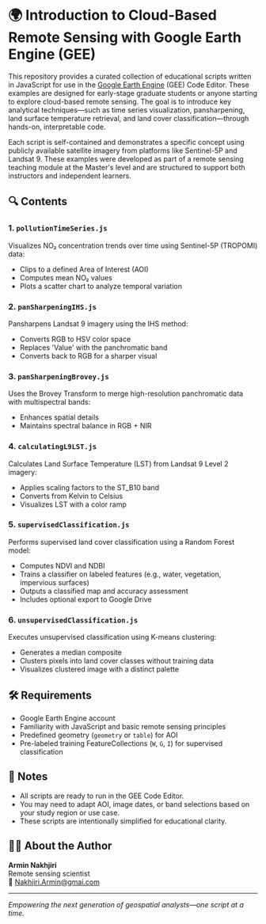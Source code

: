 # 🌍 Introduction to Cloud-Based Remote Sensing with Google Earth Engine (GEE)

This repository provides a curated collection of educational scripts written in JavaScript for use in the [Google Earth Engine](https://earthengine.google.com/) (GEE) Code Editor. These examples are designed for early-stage graduate students or anyone starting to explore cloud-based remote sensing. The goal is to introduce key analytical techniques—such as time series visualization, pansharpening, land surface temperature retrieval, and land cover classification—through hands-on, interpretable code.

Each script is self-contained and demonstrates a specific concept using publicly available satellite imagery from platforms like Sentinel-5P and Landsat 9. These examples were developed as part of a remote sensing teaching module at the Master's level and are structured to support both instructors and independent learners.

## 🔍 Contents

### 1. `pollutionTimeSeries.js`
Visualizes NO₂ concentration trends over time using Sentinel-5P (TROPOMI) data:
- Clips to a defined Area of Interest (AOI)
- Computes mean NO₂ values
- Plots a scatter chart to analyze temporal variation

### 2. `panSharpeningIHS.js`
Pansharpens Landsat 9 imagery using the IHS method:
- Converts RGB to HSV color space
- Replaces 'Value' with the panchromatic band
- Converts back to RGB for a sharper visual

### 3. `panSharpeningBrovey.js`
Uses the Brovey Transform to merge high-resolution panchromatic data with multispectral bands:
- Enhances spatial details
- Maintains spectral balance in RGB + NIR

### 4. `calculatingL9LST.js`
Calculates Land Surface Temperature (LST) from Landsat 9 Level 2 imagery:
- Applies scaling factors to the ST_B10 band
- Converts from Kelvin to Celsius
- Visualizes LST with a color ramp

### 5. `supervisedClassification.js`
Performs supervised land cover classification using a Random Forest model:
- Computes NDVI and NDBI
- Trains a classifier on labeled features (e.g., water, vegetation, impervious surfaces)
- Outputs a classified map and accuracy assessment
- Includes optional export to Google Drive

### 6. `unsupervisedClassification.js`
Executes unsupervised classification using K-means clustering:
- Generates a median composite
- Clusters pixels into land cover classes without training data
- Visualizes clustered image with a distinct palette

## 🛠 Requirements

- Google Earth Engine account
- Familiarity with JavaScript and basic remote sensing principles
- Predefined geometry (`geometry` or `table`) for AOI
- Pre-labeled training FeatureCollections (`W`, `G`, `I`) for supervised classification

## 📌 Notes

- All scripts are ready to run in the GEE Code Editor.
- You may need to adapt AOI, image dates, or band selections based on your study region or use case.
- These scripts are intentionally simplified for educational clarity.

## 🧑‍🏫 About the Author

**Armin Nakhjiri**  
Remote sensing scientist  
📧 Nakhjiri.Armin@gmai.com

---

*Empowering the next generation of geospatial analysts—one script at a time.*
